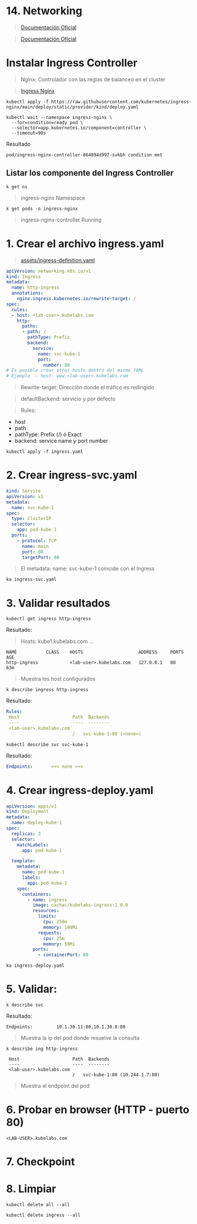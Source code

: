 # 14. Networking <!-- omit in toc -->

> [Documentación Oficial](https://kubernetes.io/docs/concepts/cluster-administration/networking/)



> [Documentación Oficial](https://kubernetes.io/docs/concepts/services-networking/ingress/)

# Instalar Ingress Controller
> Nginx: Controlador con las reglas de balanceo en el cluster

> [Ingress Nginx](https://kind.sigs.k8s.io/docs/user/ingress/#ingress-nginx)

```
kubectl apply -f https://raw.githubusercontent.com/kubernetes/ingress-nginx/main/deploy/static/provider/kind/deploy.yaml

kubectl wait --namespace ingress-nginx \
  --for=condition=ready pod \
  --selector=app.kubernetes.io/component=controller \
  --timeout=90s
```
Resultado
~~~~
pod/ingress-nginx-controller-864894d997-svkbh condition met
~~~~
## Listar los componente del Ingress Controller
```
k get ns
```
> ingress-nginx Namespace

```
k get pods -n ingress-nginx
```
> ingress-nginx-controller Running


# 1. Crear el archivo ingress.yaml

> [assets/ingress-definition.yaml](./assets/ingress-definition.yml)


```yaml
apiVersion: networking.k8s.io/v1
kind: Ingress
metadata:
  name: http-ingress
  annotations:
    nginx.ingress.kubernetes.io/rewrite-target: /
spec:
  rules:
  - host: <lab-user>.kubelabs.com
    http:
      paths:
      - path: /
        pathType: Prefix
        backend:
          service:
            name: svc-kube-1
            port:
              number: 80
# Es posible crear otros hosts dentro del mismo YAML
# Ejemplo  - host: www.<lab-user>.kubelabs.com
```

> Rewrite-target: Dirección donde el tráfico es redirigido

> defaultBackend: servicio y por defecto

> Rules:
  - host
  - path
  - pathType: Prefix (/) ó Exact
  - backend: service name y port number

```vim
kubectl apply -f ingress.yaml
```

# 2. Crear ingress-svc.yaml
```yaml
kind: Service
apiVersion: v1
metadata:
  name: svc-kube-1
spec:
  type: ClusterIP
  selector:
    app: pod-kube-1
  ports:
    - protocol: TCP
      name: main
      port: 80
      targetPort: 80
```

> El metadata:  name: svc-kube-1 coincide con el Ingress

```vim
ka ingress-svc.yaml
```

# 3. Validar resultados
```vim
kubectl get ingress http-ingress
```
Resultado:
> Hosts: kube1.kubelabs.com ...
```
NAME           CLASS    HOSTS                     ADDRESS     PORTS   AGE
http-ingress            <lab-user>.kubelabs.com   127.0.0.1   80      63m
```
> Muestra los host configurados


```vim
k describe ingress http-ingress
```
Resultado:
```yaml
Rules:
 Host                    Path  Backends
 ----                    ----  --------
 <lab-user>.kubelabs.com
                         /   svc-kube-1:80 (<none>)
```

```vim
kubectl describe svc svc-kube-1
```
Resultado:
```yaml
Endpoints:       <<< none >>>
```

# 4. Crear ingress-deploy.yaml
```yaml
apiVersion: apps/v1
kind: Deployment
metadata:
  name: deploy-kube-1
spec:
  replicas: 3
  selector:
    matchLabels:
      app: pod-kube-1

  template:
    metadata:
      name: pod-kube-1
      labels:
        app: pod-kube-1
    spec:
      containers:
        - name: ingress
          image: cachac/kubelabs-ingress:1.0.0
          resources:
            limits:
              cpu: 250m
              memory: 100Mi
            requests:
              cpu: 25m
              memory: 50Mi
          ports:
            - containerPort: 80
```

```vim
ka ingress-deploy.yaml
```

# 5. Validar:
```vim
k describe svc
```
Resultado:
```vim
Endpoints:         10.1.30.11:80,10.1.30.8:80
```
> Muestra la ip del pod donde resuelve la consulta

```
k describe ing http-ingress
```
~~~~
 Host                    Path  Backends
 ----                    ----  --------
 <lab-user>.kubelabs.com
                         /   svc-kube-1:80 (10.244.1.7:80)
~~~~
> Muestra el endpoint del pod


# 6. Probar en browser (HTTP - puerto 80)

```vim
<LAB-USER>.kubelabs.com
```

# 7. Checkpoint

# 8. Limpiar
```k
kubectl delete all --all

kubectl delete ingress --all
```

